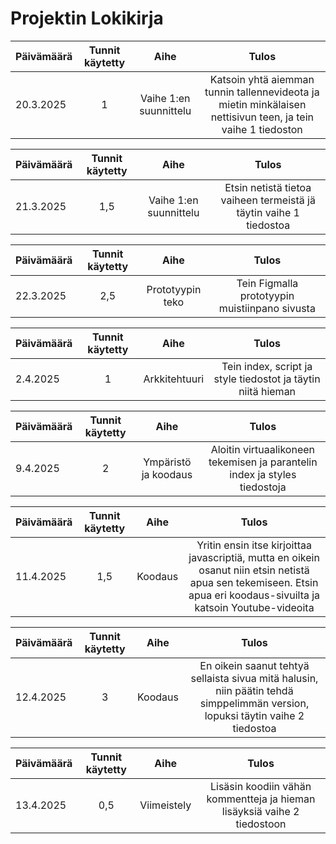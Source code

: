 # Projektin Lokikirja

| Päivämäärä | Tunnit käytetty | Aihe | Tulos |
| :---  |     :---:      |     :---:      |     :---:      |
| 20.3.2025 | 1 | Vaihe 1:en suunnittelu  | Katsoin yhtä aiemman tunnin tallennevideota ja mietin minkälaisen nettisivun teen, ja tein vaihe 1 tiedoston |

| Päivämäärä | Tunnit käytetty | Aihe | Tulos |
| :---  |     :---:      |     :---:      |     :---:      |
| 21.3.2025 | 1,5 | Vaihe 1:en suunnittelu  | Etsin netistä tietoa vaiheen termeistä jä täytin vaihe 1 tiedostoa |

| Päivämäärä | Tunnit käytetty | Aihe | Tulos |
| :---  |     :---:      |     :---:      |     :---:      |
| 22.3.2025 | 2,5 | Prototyypin teko  | Tein Figmalla prototyypin muistiinpano sivusta |

| Päivämäärä | Tunnit käytetty | Aihe | Tulos |
| :---  |     :---:      |     :---:      |     :---:      |
| 2.4.2025 | 1 | Arkkitehtuuri | Tein index, script ja style tiedostot ja täytin niitä hieman |

| Päivämäärä | Tunnit käytetty | Aihe | Tulos |
| :---  |     :---:      |     :---:      |     :---:      |
| 9.4.2025 | 2 | Ympäristö ja koodaus | Aloitin virtuaalikoneen tekemisen ja parantelin index ja styles tiedostoja |

| Päivämäärä | Tunnit käytetty | Aihe | Tulos |
| :---  |     :---:      |     :---:      |     :---:      |
| 11.4.2025 | 1,5 | Koodaus | Yritin ensin itse kirjoittaa javascriptiä,  mutta en oikein osanut niin etsin netistä apua sen tekemiseen. Etsin apua eri koodaus-sivuilta ja katsoin Youtube-videoita |

| Päivämäärä | Tunnit käytetty | Aihe | Tulos |
| :---  |     :---:      |     :---:      |     :---:      |
| 12.4.2025 | 3 | Koodaus | En oikein saanut tehtyä sellaista sivua mitä halusin, niin päätin tehdä simppelimmän version, lopuksi täytin vaihe 2 tiedostoa |

| Päivämäärä | Tunnit käytetty | Aihe | Tulos |
| :---  |     :---:      |     :---:      |     :---:      |
| 13.4.2025 | 0,5 | Viimeistely | Lisäsin koodiin vähän kommentteja ja hieman lisäyksiä vaihe 2 tiedostoon |
